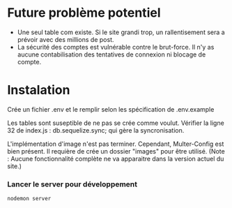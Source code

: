# Future problème potentiel

- Une seul table com existe. Si le site grandi trop, un rallentisement sera a prévoir avec des millions de post.
- La sécurité des comptes est vulnérable contre le brut-force. Il n'y as aucune contabilisation des tentatives de connexion ni blocage de compte. 

# Instalation

Crée un fichier .env et le remplir selon les spécification de .env.example

Les tables sont suseptible de ne pas se crée comme voulut. Vérifier la ligne 32 de index.js : db.sequelize.sync; qui gère la syncronisation.

L'implémentation d'image n'est pas terminer. Cependant, Multer-Config est bien présent. Il requière de crée un dossier "images" pour être utilisé. (Note : Aucune fonctionnalité complète ne va apparaitre dans la version actuel du site.)

### Lancer le server pour développement
```
nodemon server


